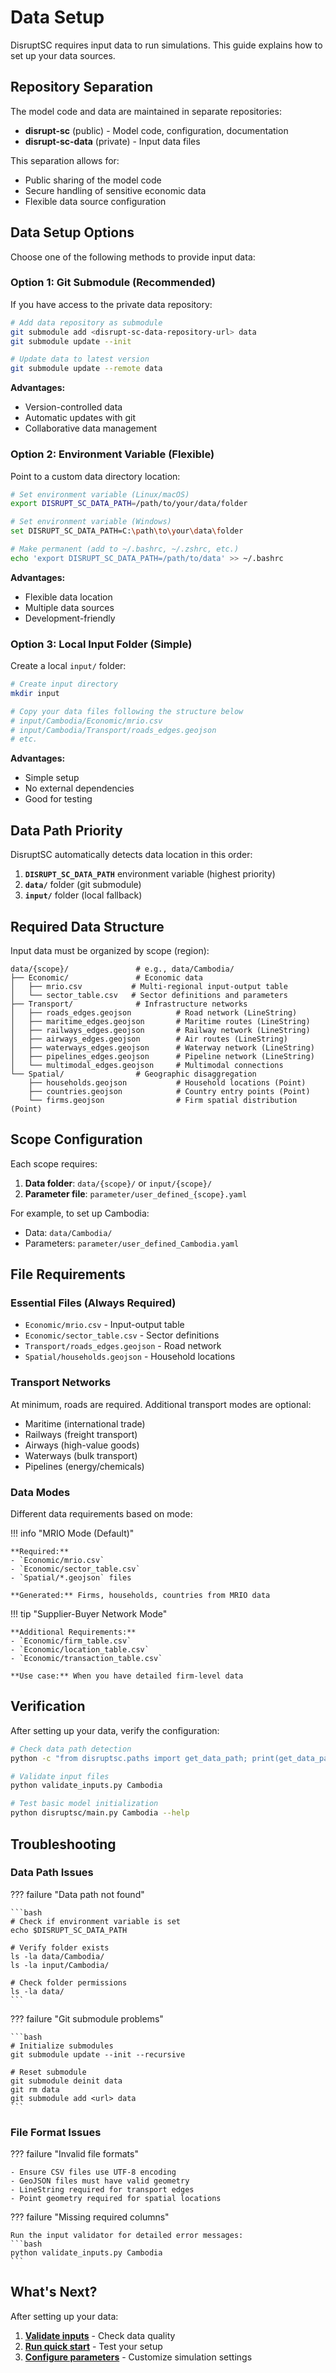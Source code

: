 # Data Setup

DisruptSC requires input data to run simulations. This guide explains how to set up your data sources.

## Repository Separation

The model code and data are maintained in separate repositories:

- **disrupt-sc** (public) - Model code, configuration, documentation
- **disrupt-sc-data** (private) - Input data files

This separation allows for:
- Public sharing of the model code
- Secure handling of sensitive economic data
- Flexible data source configuration

## Data Setup Options

Choose one of the following methods to provide input data:

### Option 1: Git Submodule (Recommended)

If you have access to the private data repository:

```bash
# Add data repository as submodule
git submodule add <disrupt-sc-data-repository-url> data
git submodule update --init

# Update data to latest version
git submodule update --remote data
```

**Advantages:**
- Version-controlled data
- Automatic updates with git
- Collaborative data management

### Option 2: Environment Variable (Flexible)

Point to a custom data directory location:

```bash
# Set environment variable (Linux/macOS)
export DISRUPT_SC_DATA_PATH=/path/to/your/data/folder

# Set environment variable (Windows)
set DISRUPT_SC_DATA_PATH=C:\path\to\your\data\folder

# Make permanent (add to ~/.bashrc, ~/.zshrc, etc.)
echo 'export DISRUPT_SC_DATA_PATH=/path/to/data' >> ~/.bashrc
```

**Advantages:**
- Flexible data location
- Multiple data sources
- Development-friendly

### Option 3: Local Input Folder (Simple)

Create a local `input/` folder:

```bash
# Create input directory
mkdir input

# Copy your data files following the structure below
# input/Cambodia/Economic/mrio.csv
# input/Cambodia/Transport/roads_edges.geojson
# etc.
```

**Advantages:**
- Simple setup
- No external dependencies
- Good for testing

## Data Path Priority

DisruptSC automatically detects data location in this order:

1. **`DISRUPT_SC_DATA_PATH`** environment variable (highest priority)
2. **`data/`** folder (git submodule)
3. **`input/`** folder (local fallback)

## Required Data Structure

Input data must be organized by scope (region):

```
data/{scope}/               # e.g., data/Cambodia/
├── Economic/               # Economic data
│   ├── mrio.csv           # Multi-regional input-output table
│   └── sector_table.csv   # Sector definitions and parameters
├── Transport/              # Infrastructure networks
│   ├── roads_edges.geojson          # Road network (LineString)
│   ├── maritime_edges.geojson       # Maritime routes (LineString) 
│   ├── railways_edges.geojson       # Railway network (LineString)
│   ├── airways_edges.geojson        # Air routes (LineString)
│   ├── waterways_edges.geojson      # Waterway network (LineString)
│   ├── pipelines_edges.geojson      # Pipeline network (LineString)
│   └── multimodal_edges.geojson     # Multimodal connections
└── Spatial/                # Geographic disaggregation
    ├── households.geojson           # Household locations (Point)
    ├── countries.geojson            # Country entry points (Point)
    └── firms.geojson                # Firm spatial distribution (Point)
```

## Scope Configuration

Each scope requires:

1. **Data folder**: `data/{scope}/` or `input/{scope}/`
2. **Parameter file**: `parameter/user_defined_{scope}.yaml`

For example, to set up Cambodia:
- Data: `data/Cambodia/`
- Parameters: `parameter/user_defined_Cambodia.yaml`

## File Requirements

### Essential Files (Always Required)
- `Economic/mrio.csv` - Input-output table
- `Economic/sector_table.csv` - Sector definitions
- `Transport/roads_edges.geojson` - Road network
- `Spatial/households.geojson` - Household locations

### Transport Networks
At minimum, roads are required. Additional transport modes are optional:
- Maritime (international trade)
- Railways (freight transport)
- Airways (high-value goods)
- Waterways (bulk transport)
- Pipelines (energy/chemicals)

### Data Modes
Different data requirements based on mode:

!!! info "MRIO Mode (Default)"
    
    **Required:**
    - `Economic/mrio.csv`
    - `Economic/sector_table.csv`
    - `Spatial/*.geojson` files
    
    **Generated:** Firms, households, countries from MRIO data

!!! tip "Supplier-Buyer Network Mode"
    
    **Additional Requirements:**
    - `Economic/firm_table.csv`
    - `Economic/location_table.csv`
    - `Economic/transaction_table.csv`
    
    **Use case:** When you have detailed firm-level data

## Verification

After setting up your data, verify the configuration:

```bash
# Check data path detection
python -c "from disruptsc.paths import get_data_path; print(get_data_path('Cambodia'))"

# Validate input files
python validate_inputs.py Cambodia

# Test basic model initialization
python disruptsc/main.py Cambodia --help
```

## Troubleshooting

### Data Path Issues

??? failure "Data path not found"
    
    ```bash
    # Check if environment variable is set
    echo $DISRUPT_SC_DATA_PATH
    
    # Verify folder exists
    ls -la data/Cambodia/
    ls -la input/Cambodia/
    
    # Check folder permissions
    ls -la data/
    ```

??? failure "Git submodule problems"
    
    ```bash
    # Initialize submodules
    git submodule update --init --recursive
    
    # Reset submodule
    git submodule deinit data
    git rm data
    git submodule add <url> data
    ```

### File Format Issues

??? failure "Invalid file formats"
    
    - Ensure CSV files use UTF-8 encoding
    - GeoJSON files must have valid geometry
    - LineString required for transport edges
    - Point geometry required for spatial locations

??? failure "Missing required columns"
    
    Run the input validator for detailed error messages:
    ```bash
    python validate_inputs.py Cambodia
    ```

## What's Next?

After setting up your data:

1. **[Validate inputs](validation.md)** - Check data quality
2. **[Run quick start](quick-start.md)** - Test your setup
3. **[Configure parameters](../user-guide/parameters.md)** - Customize simulation settings